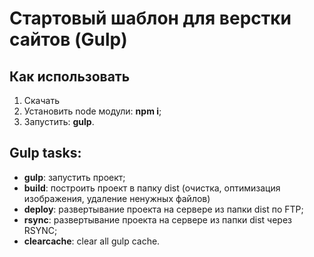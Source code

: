 <h1>Стартовый шаблон для верстки сайтов (Gulp)</h1>

<h2>Как использовать</h2>

<ol>
	<li>Скачать
	<li>Установить node модули: <strong>npm i</strong>;</li>
	<li>Запустить: <strong>gulp</strong>.</li>
</ol>

<h2>Gulp tasks:</h2>

<ul>
	<li><strong>gulp</strong>: запустить проект;</li>
	<li><strong>build</strong>: построить проект в папку dist (очистка, оптимизация изображения, удаление ненужных файлов)</li>
	<li><strong>deploy</strong>: развертывание проекта на сервере из папки dist по FTP;</li>
	<li><strong>rsync</strong>: развертывание проекта на сервере из папки dist через RSYNC;</li>
	<li><strong>clearcache</strong>: clear all gulp cache.</li>
</ul>
